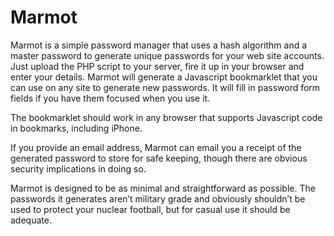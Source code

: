 # Marmot

Marmot is a simple password manager that uses a hash algorithm and a master password to generate unique passwords for your web site accounts. Just upload the PHP script to your server, fire it up in your browser and enter your details. Marmot will generate a Javascript bookmarklet that you can use on any site to generate new passwords. It will fill in password form fields if you have them focused when you use it.

The bookmarklet should work in any browser that supports Javascript code in bookmarks, including iPhone.

If you provide an email address, Marmot can email you a receipt of the generated password to store for safe keeping, though there are obvious security implications in doing so.

Marmot is designed to be as minimal and straightforward as possible. The passwords it generates aren’t military grade and obviously shouldn’t be used to protect your nuclear football, but for casual use it should be adequate.